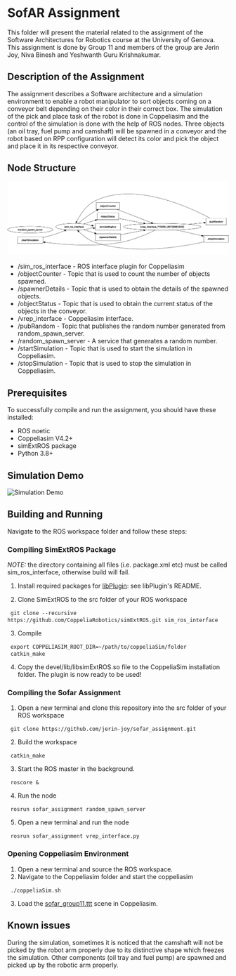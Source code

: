 # SofAR Assignment
This folder will present the material related to the assignment of the Software Architectures for Robotics course at the University of Genova. This assignment is done by Group 11 and members of the group are Jerin Joy, Niva Binesh and Yeshwanth Guru Krishnakumar. 

## Description of the Assignment
The assignment describes a Software architecture and a simulation environment to enable a robot manipulator to sort objects coming on a conveyor belt depending on their color in their correct box. The simulation of the pick and place task of the robot is done in Coppeliasim and the control of the simulation is done with the help of ROS nodes. Three objects (an oil tray, fuel pump and camshaft) will be spawned in a conveyor and the robot based on RPP configuration will detect its color and pick the object and place it in its respective conveyor. 

## Node Structure
![Node structure](rosgraph.png)

* /sim_ros_interface - ROS interface plugin for Coppeliasim
* /objectCounter - Topic that is used to count the number of objects spawned.
* /spawnerDetails - Topic that is used to obtain the details of the spawned objects.
* /objectStatus - Topic that is used to obtain the current status of the objects in the conveyor.
* /vrep_interface - Coppeliasim interface.
* /pubRandom - Topic that publishes the random number generated from random_spawn_server.
* /random_spawn_server - A service that generates a random number.
* /startSimulation - Topic that is used to start the simulation in Coppeliasim.
* /stopSimulation - Topic that is used to stop the simulation in Coppeliasim.

## Prerequisites
To successfully compile and run the assignment, you should have these installed:
* ROS noetic
* Coppeliasim V4.2+
* simExtROS package
* Python 3.8+

## Simulation Demo
![Simulation Demo](demo_video.gif)
## Building and Running

Navigate to the ROS workspace folder and follow these steps:

### Compiling SimExtROS Package

_NOTE:_ the directory containing all files (i.e. package.xml etc) must be called sim_ros_interface, otherwise build will fail.

1. Install required packages for [libPlugin](https://github.com/CoppeliaRobotics/libPlugin): see libPlugin's README.

2. Clone SimExtROS to the src folder of your ROS workspace
```
 git clone --recursive https://github.com/CoppeliaRobotics/simExtROS.git sim_ros_interface
```
3. Compile
```
 export COPPELIASIM_ROOT_DIR=~/path/to/coppeliaSim/folder
 catkin_make
```
4. Copy the devel/lib/libsimExtROS.so file to the CoppeliaSim installation folder. The plugin is now ready to be used!

### Compiling the Sofar Assignment

1. Open a new terminal and clone this repository into the src folder of your ROS workspace
```
 git clone https://github.com/jerin-joy/sofar_assignment.git

```
2. Build the workspace
```
 catkin_make
```
3. Start the ROS master in the background.
```
 roscore &
```
4. Run the node
```
 rosrun sofar_assignment random_spawn_server
```
5. Open a new terminal and run the node
```
 rosrun sofar_assignment vrep_interface.py
```


### Opening Coppeliasim Environment
1. Open a new terminal and source the ROS workspace.
2. Navigate to the Coppeliasim folder and start the coppeliasim
```
 ./coppeliaSim.sh
```
3. Load the [sofar_group11.ttt](sofar_group11.ttt) scene in Coppeliasim. 


## Known issues
During the simulation, sometimes it is noticed that the camshaft will not be picked by the robot arm properly due to its distinctive shape which freezes the simulation. Other components (oil tray and fuel pump) are spawned and picked up by the robotic arm properly. 

